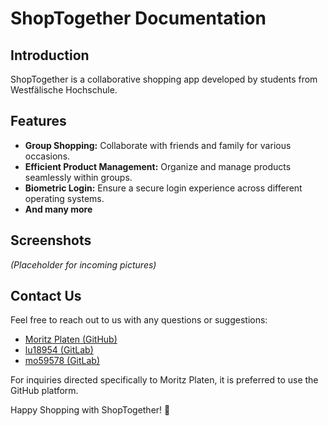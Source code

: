 # ShopTogether Documentation

## Introduction

ShopTogether is a collaborative shopping app developed by students from Westfälische Hochschule.

## Features

- **Group Shopping:** Collaborate with friends and family for various occasions.
- **Efficient Product Management:** Organize and manage products seamlessly within groups.
- **Biometric Login:** Ensure a secure login experience across different operating systems.
- **And many more**

## Screenshots

*(Placeholder for incoming pictures)*

## Contact Us

Feel free to reach out to us with any questions or suggestions:

- [Moritz Platen (GitHub)](https://github.com/MoritzPlaten)
- [lu18954 (GitLab)](https://gitlab.w-hs.de/lu18954)
- [mo59578 (GitLab)](https://gitlab.w-hs.de/mo59578)

For inquiries directed specifically to Moritz Platen, it is preferred to use the GitHub platform.

Happy Shopping with ShopTogether! 🎉
